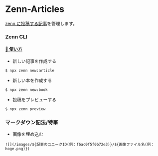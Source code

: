 # Zenn-Articles

[zenn に投稿する記事](https://zenn.dev/shin_carpediem)を管理します。

### Zenn CLI

#### [📘 使い方](https://zenn.dev/zenn/articles/zenn-cli-guide)

- 新しい記事を作成する

```
$ npx zenn new:article
```

- 新しい本を作成する

```
$ npx zenn new:book
```

- 投稿をプレビューする

```
$ npx zenn preview
```

### マークダウン記法/特筆

- 画像を埋め込む

```
![](/images/${記事のユニークID(例：f6ac0f5f0b72e3)}/${画像ファイル名(例：hoge.png)})
```
